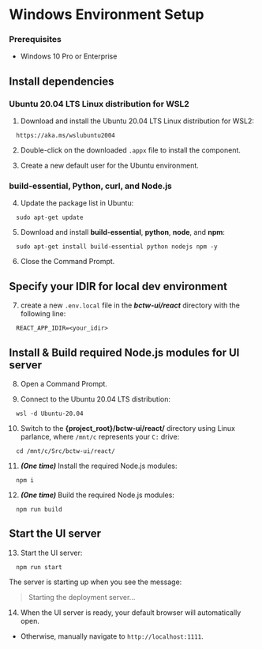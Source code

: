 # Windows Environment Setup #

### Prerequisites ###
- Windows 10 Pro or Enterprise

## Install dependencies ##

### Ubuntu 20.04 LTS Linux distribution for WSL2 ###

1. Download and install the Ubuntu 20.04 LTS Linux distribution for WSL2:
``` 
  https://aka.ms/wslubuntu2004
```

2. Double-click on the downloaded `.appx` file to install the component.

1. Create a new default user for the Ubuntu environment.

### build-essential, Python, curl, and Node.js ###

4. Update the package list in Ubuntu:

```
  sudo apt-get update
```

5. Download and install **build-essential**, **python**, **node**, and **npm**:

```
  sudo apt-get install build-essential python nodejs npm -y
```

6. Close the Command Prompt.

## Specify your IDIR for local dev environment ##

7. create a new `.env.local` file in the ***bctw-ui/react*** directory with the following line:
```
  REACT_APP_IDIR=<your_idir>
```

## Install & Build required Node.js modules for UI server ##

8. Open a Command Prompt.

1. Connect to the Ubuntu 20.04 LTS distribution:
```
  wsl -d Ubuntu-20.04
```

10. Switch to the **{project_root}/bctw-ui/react/** directory using Linux parlance, where `/mnt/c` represents your `C:` drive:
```
  cd /mnt/c/Src/bctw-ui/react/
```

11. ***(One time)*** Install the required Node.js modules:
```
  npm i
```

12. ***(One time)*** Build the required Node.js modules:
```
  npm run build
```

## Start the UI server ##

13. Start the UI server:
```
  npm run start
```
The server is starting up when you see the message:
> Starting the deployment server...

14. When the UI server is ready, your default browser will automatically open.
* Otherwise, manually navigate to `http://localhost:1111`.
